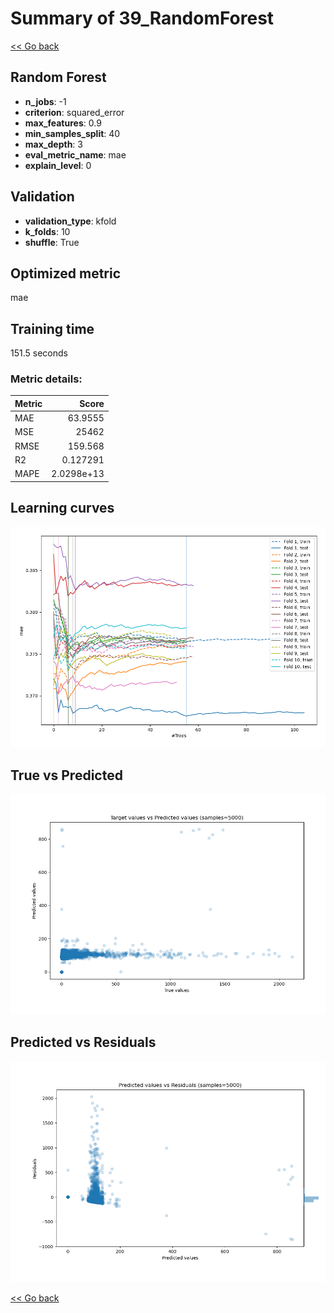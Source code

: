 # Summary of 39_RandomForest

[<< Go back](../README.md)


## Random Forest
- **n_jobs**: -1
- **criterion**: squared_error
- **max_features**: 0.9
- **min_samples_split**: 40
- **max_depth**: 3
- **eval_metric_name**: mae
- **explain_level**: 0

## Validation
 - **validation_type**: kfold
 - **k_folds**: 10
 - **shuffle**: True

## Optimized metric
mae

## Training time

151.5 seconds

### Metric details:
| Metric   |          Score |
|:---------|---------------:|
| MAE      |    63.9555     |
| MSE      | 25462          |
| RMSE     |   159.568      |
| R2       |     0.127291   |
| MAPE     |     2.0298e+13 |



## Learning curves
![Learning curves](learning_curves.png)
## True vs Predicted

![True vs Predicted](true_vs_predicted.png)


## Predicted vs Residuals

![Predicted vs Residuals](predicted_vs_residuals.png)



[<< Go back](../README.md)
